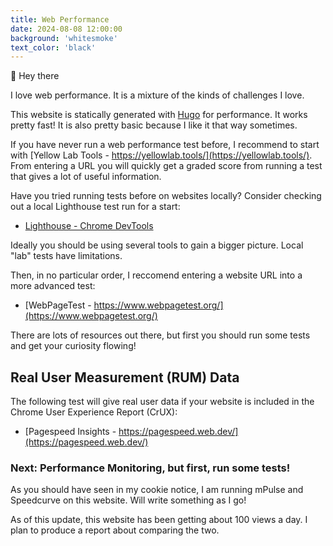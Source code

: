 ```yaml
---
title: Web Performance
date: 2024-08-08 12:00:00
background: 'whitesmoke'
text_color: 'black'
---
```


👋 Hey there

I love web performance. It is a mixture of the kinds of challenges I love.

This website is statically generated with [Hugo](https://gohugo.io/) for performance. It works pretty fast! It is also pretty basic because I like it that way sometimes.  

If you have never run a web performance test before, I recommend to start with [Yellow Lab Tools - https://yellowlab.tools/](https://yellowlab.tools/). From entering a URL you will quickly get a graded score from running a test that gives a lot of useful information.

Have you tried running tests before on websites locally? Consider checking out a local Lighthouse test run for a start:

* [Lighthouse - Chrome DevTools](https://developer.chrome.com/docs/lighthouse/overview/#devtools)

Ideally you should be using several tools to gain a bigger picture. Local "lab" tests have limitations. 

Then, in no particular order, I reccomend entering a website URL into a more advanced test:

* [WebPageTest - https://www.webpagetest.org/](https://www.webpagetest.org/)

There are lots of resources out there, but first you should run some tests and get your curiosity flowing!

## Real User Measurement (RUM) Data

The following test will give real user data if your website is included in the Chrome User Experience Report (CrUX):

* [Pagespeed Insights - https://pagespeed.web.dev/](https://pagespeed.web.dev/)


### Next: Performance Monitoring, but first, run some tests!

As you should have seen in my cookie notice, I am running mPulse and Speedcurve on this website. Will write something as I go!

As of this update, this website has been getting about 100 views a day. I plan to produce a report about comparing the two. 